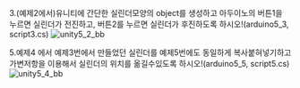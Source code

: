 3.(예제2에서)유니티에 간단한 실린더모양의 object를 생성하고 아두이노의 버튼1을 누르면 실린더가 전진하고, 버튼2를 누르면 실린더가 후진하도록 하시오!(arduino5_3, script3.cs)
![unity5_2_bb](https://github.com/user-attachments/assets/d0dc7930-afd0-455d-85dd-aa09ec5e1afa)

5.예제4 에서 예제3번에서 만들었던 실린더를 예제5번에도 동일하게 복사붙혀넣기하고 가변저항을 이용해서 실린더의 위치를 옮길수있도록 하시오!(arduino5_5, script5.cs)
![unity5_4_bb](https://github.com/user-attachments/assets/670a7d2e-5e16-4c8e-9a7d-990aa0154bd5)
